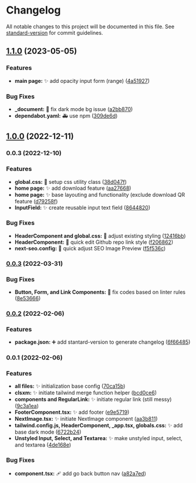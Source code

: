 # Changelog

All notable changes to this project will be documented in this file. See [standard-version](https://github.com/conventional-changelog/standard-version) for commit guidelines.

## [1.1.0](https://github.com/yehezkielgunawan/qr-generator/compare/v1.0.0...v1.1.0) (2023-05-05)


### Features

* **main page:** :sparkles: add opacity input form (range) ([4a51927](https://github.com/yehezkielgunawan/qr-generator/commit/4a51927898fb3ed08670c1bda0f08c44378482cd))


### Bug Fixes

* **_document:** :lipstick: fix dark mode bg issue ([a2bb870](https://github.com/yehezkielgunawan/qr-generator/commit/a2bb870fec10efcf4095a13149379de149f9ac43))
* **dependabot.yaml:** :ambulance: use npm ([309de6d](https://github.com/yehezkielgunawan/qr-generator/commit/309de6d173368c0b22d36ddb7057c6f72dd0cbf1))

## [1.0.0](https://github.com/yehezkielgunawan/qr-generator/compare/v0.0.3...v1.0.0) (2022-12-11)

### 0.0.3 (2022-12-10)

### Features

- **global.css:** :lipstick: setup css utility class ([38d047f](https://github.com/yehezkielgunawan/qr-generator/commit/38d047f17f8cd4b7d52bb7273b3b7320654f4146))
- **home page:** :sparkles: add download feature ([aa27668](https://github.com/yehezkielgunawan/qr-generator/commit/aa2766806cbc2dc3d21b75a6032387aa25e68ffe))
- **home page:** :sparkles: base layouting and functionality (exclude download QR feature ([d79258f](https://github.com/yehezkielgunawan/qr-generator/commit/d79258f3420865e29f575de9ca7afe2fb8d78ad2))
- **InputField:** :sparkles: create reusable input text field ([8644820](https://github.com/yehezkielgunawan/qr-generator/commit/8644820810bbdbfc979957e9036c6420c1c72f3a))

### Bug Fixes

- **HeaderComponent and global.css:** :bug: adjust existing styling ([12416bb](https://github.com/yehezkielgunawan/qr-generator/commit/12416bbb678c912d9f64cd435e72a9f1992b0d95))
- **HeaderComponent:** :lipstick: quick edit Github repo link style ([f206862](https://github.com/yehezkielgunawan/qr-generator/commit/f206862dc34cb041da7bb01c510e724af9cd23ad))
- **next-seo.config:** :bug: quick adjust SEO Image Preview ([f5f536c](https://github.com/yehezkielgunawan/qr-generator/commit/f5f536cf0d5a1570ed310234e18e2e8e42802629))

### [0.0.3](https://github.com/yehezkielgunawan/yehez-nexttailwind-starter/compare/v0.0.2...v0.0.3) (2022-03-31)

### Bug Fixes

- **Button, Form, and Link Components:** :rotating_light: fix codes based on linter rules ([8e53666](https://github.com/yehezkielgunawan/yehez-nexttailwind-starter/commit/8e53666ffbd7d95474e000e91cb32f03fb7af24c))

### [0.0.2](https://github.com/yehezkielgunawan/yehez-nexttailwind-starter/compare/v0.0.1...v0.0.2) (2022-02-06)

### Features

- **package.json:** :heavy_plus_sign: add stantard-version to generate changelog ([6f66485](https://github.com/yehezkielgunawan/yehez-nexttailwind-starter/commit/6f664856e9f391f832270340cc77f57654a67aaa))

### 0.0.1 (2022-02-06)

### Features

- **all files:** :sparkles: initialization base config ([70ca15b](https://github.com/yehezkielgunawan/yehez-nexttailwind-starter/commit/70ca15b4b062aa2aa7ef031079e7b836cb991ee5))
- **clsxm:** :sparkles: initiate tailwind merge function helper ([bcd0ce6](https://github.com/yehezkielgunawan/yehez-nexttailwind-starter/commit/bcd0ce668312a118faed26aab022f1f22e16a622))
- **components and RegularLink:** :sparkles: initiate regular link (still messy) ([9c3a1ea](https://github.com/yehezkielgunawan/yehez-nexttailwind-starter/commit/9c3a1ea7efcd97acbbb41c64606f6d324e7397d8))
- **FooterComponent.tsx:** :sparkles: add footer ([e9e5719](https://github.com/yehezkielgunawan/yehez-nexttailwind-starter/commit/e9e5719d4c49e57477e9bb3fed6425a342f78738))
- **NextImage.tsx:** :sparkles: initiate NextImage component ([aa3b811](https://github.com/yehezkielgunawan/yehez-nexttailwind-starter/commit/aa3b811555b99a0c00c82b29644c2876c41c5bf7))
- **tailwind.config.js, HeaderComponent, \_app.tsx, globals.css:** :sparkles: add base dark mode ([6722b24](https://github.com/yehezkielgunawan/yehez-nexttailwind-starter/commit/6722b24dd0f727a13779cbbe902d1ca5f351d62d))
- **Unstyled Input, Select, and Textarea:** :sparkles: make unstyled input, select, and textarea ([4de168e](https://github.com/yehezkielgunawan/yehez-nexttailwind-starter/commit/4de168e297d29af2caa43e6d3bb4e60916477b7e))

### Bug Fixes

- **component.tsx:** :adhesive_bandage: add go back button nav ([a82a7ed](https://github.com/yehezkielgunawan/yehez-nexttailwind-starter/commit/a82a7ed8a0e00355585986f8c138579073be52c0))
